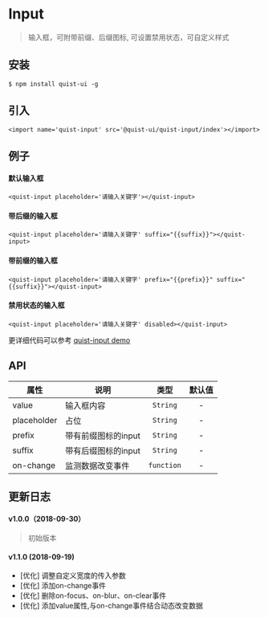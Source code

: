 # Input

> 输入框，可附带前缀、后缀图标, 可设置禁用状态，可自定义样式


## 安装

```
$ npm install quist-ui -g
```

## 引入
```ux
<import name='quist-input' src='@quist-ui/quist-input/index'></import>
```

## 例子

#### 默认输入框

```ux
<quist-input placeholder='请输入关键字'></quist-input>
```

#### 带后缀的输入框

```ux
<quist-input placeholder='请输入关键字' suffix="{{suffix}}"></quist-input>
```

#### 带前缀的输入框

```ux
<quist-input placeholder='请输入关键字' prefix="{{prefix}}" suffix="{{suffix}}"></quist-input>
```

#### 禁用状态的输入框

```ux
<quist-input placeholder='请输入关键字' disabled></quist-input>
```

更详细代码可以参考 [quist-input demo](https://github.com/JDsecretFE/quist-ui/tree/master/src/Input/index.ux)

## API 

| 属性 | 说明 | 类型 | 默认值 |
|-------------|------------|:--------:|:-----:|
| value | 输入框内容 | `String` | - |
| placeholder | 占位 | `String` | - |
| prefix | 带有前缀图标的input | `String` | - |
| suffix | 带有后缀图标的input | `String` | - |
| on-change | 监测数据改变事件 | `function` | - |

## 更新日志

#### v1.0.0（2018-09-30）
> 初始版本

#### v1.1.0 (2018-09-19)
 * [优化] 调整自定义宽度的传入参数
 * [优化] 添加on-change事件
 * [优化] 删除on-focus、on-blur、on-clear事件
 * [优化] 添加value属性,与on-change事件结合动态改变数据